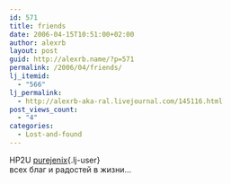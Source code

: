 ```yaml
---
id: 571
title: friends
date: 2006-04-15T10:51:00+02:00
author: alexrb
layout: post
guid: http://alexrb.name/?p=571
permalink: /2006/04/friends/
lj_itemid:
  - "566"
lj_permalink:
  - http://alexrb-aka-ral.livejournal.com/145116.html
post_views_count:
  - "4"
categories:
  - Lost-and-found
---
```

HP2U [purejenix](http://purejenix.livejournal.com/){.lj-user}  
всех благ и радостей в жизни&#8230;